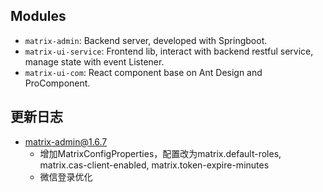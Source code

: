 ## Modules

- `matrix-admin`: Backend server, developed with Springboot.
- `matrix-ui-service`: Frontend lib, interact with backend restful service, manage state with event Listener.
- `matrix-ui-com`: React component base on Ant Design and ProComponent.

## 更新日志

- matrix-admin@1.6.7
  - 增加MatrixConfigProperties，配置改为matrix.default-roles, matrix.cas-client-enabled, matrix.token-expire-minutes
  - 微信登录优化
